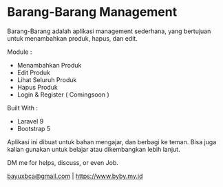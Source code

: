 
# Barang-Barang Management

Barang-Barang adalah aplikasi management sederhana, yang bertujuan untuk menambahkan produk, hapus, dan edit.

Module :

- Menambahkan Produk
- Edit Produk
- Lihat Seluruh Produk
- Hapus Produk
- Login & Register ( Comingsoon )

Built With :

- Laravel 9
- Bootstrap 5

Aplikasi ini dibuat untuk bahan mengajar, dan berbagi ke teman. Bisa juga kalian gunakan untuk belajar atau dikembangkan lebih lanjut.

DM me for helps, discuss, or even Job.

bayuxbca@gmail.com | https://www.byby.my.id